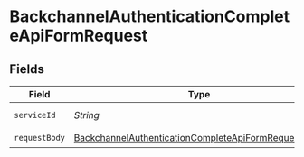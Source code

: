 # BackchannelAuthenticationCompleteApiFormRequest


## Fields

| Field                                                                                                                                 | Type                                                                                                                                  | Required                                                                                                                              | Description                                                                                                                           |
| ------------------------------------------------------------------------------------------------------------------------------------- | ------------------------------------------------------------------------------------------------------------------------------------- | ------------------------------------------------------------------------------------------------------------------------------------- | ------------------------------------------------------------------------------------------------------------------------------------- |
| `serviceId`                                                                                                                           | *String*                                                                                                                              | :heavy_check_mark:                                                                                                                    | A service ID.                                                                                                                         |
| `requestBody`                                                                                                                         | [BackchannelAuthenticationCompleteApiFormRequestBody](../../models/operations/BackchannelAuthenticationCompleteApiFormRequestBody.md) | :heavy_check_mark:                                                                                                                    | N/A                                                                                                                                   |
